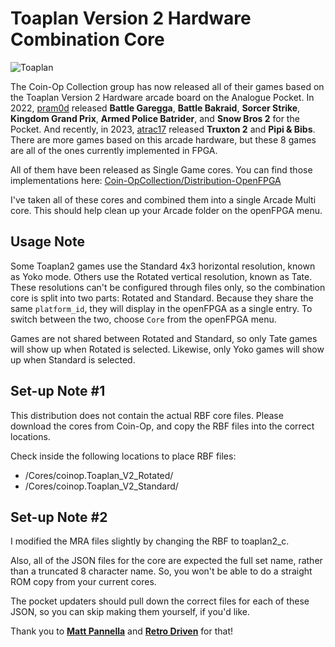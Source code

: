 # Toaplan Version 2 Hardware Combination Core

![Toaplan](https://github.com/dyreschlock/pocket-platform-images/blob/main/pics/arcade/toaplan2_c.png?raw=true)

The Coin-Op Collection group has now released all of their games based on the Toaplan Version 2 Hardware arcade board on the Analogue Pocket. In 2022, <a href="https://github.com/psomashekar">pram0d</a> released <b>Battle Garegga</b>, <b>Battle Bakraid</b>, <b>Sorcer Strike</b>, <b>Kingdom Grand Prix</b>, <b>Armed Police Batrider</b>, and <b>Snow Bros 2</b> for the Pocket. And recently, in 2023, <a href="https://github.com/atrac17">atrac17</a> released <b>Truxton 2</b> and <b>Pipi & Bibs</b>. There are more games based on this arcade hardware, but these 8 games are all of the ones currently implemented in FPGA.

All of them have been released as Single Game cores. You can find those implementations here: <a href="https://github.com/Coin-OpCollection/Distribution-OpenFPGA">Coin-OpCollection/Distribution-OpenFPGA</a>

I've taken all of these cores and combined them into a single Arcade Multi core. This should help clean up your Arcade folder on the openFPGA menu.

## Usage Note

Some Toaplan2 games use the Standard 4x3 horizontal resolution, known as Yoko mode. Others use the Rotated vertical resolution, known as Tate. These resolutions can't be configured through files only, so the combination core is split into two parts: Rotated and Standard. Because they share the same `platform_id`, they will display in the openFPGA as a single entry. To switch between the two, choose `Core` from the openFPGA menu.

Games are not shared between Rotated and Standard, so only Tate games will show up when Rotated is selected. Likewise, only Yoko games will show up when Standard is selected.

## Set-up Note #1

This distribution does not contain the actual RBF core files. Please download the cores from Coin-Op, and copy the RBF files into the correct locations.

Check inside the following locations to place RBF files:
- /Cores/coinop.Toaplan_V2_Rotated/
- /Cores/coinop.Toaplan_V2_Standard/

## Set-up Note #2

I modified the MRA files slightly by changing the RBF to toaplan2_c. 

Also, all of the JSON files for the core are expected the full set name, rather than a truncated 8 character name. So, you won't be able to do a straight ROM copy from your current cores.

The pocket updaters should pull down the correct files for each of these JSON, so you can skip making them yourself, if you'd like.

Thank you to <b><a href="https://github.com/mattpannella">Matt Pannella</a></b> and <b><a href="https://github.com/retrodriven">Retro Driven</a></b> for that!
